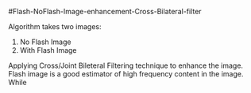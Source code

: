 #Flash-NoFlash-Image-enhancement-Cross-Bilateral-filter

Algorithm takes two images:
  1. No Flash Image
  2. With Flash Image

Applying Cross/Joint Bileteral Filtering technique to enhance the image. Flash image is a good estimator of high frequency content in the image. While 


